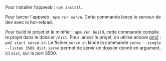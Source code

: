 Pour installer l'appweb : 
`npm install`.

Pour lancer l'appweb : 
`npm run serve`. Cette commande lance le serveur de dev avec le hot-reload. 

Pour build le projet et le minifier : 
`npm run build`, cette commande compile le projet dans le dossier `/dist`.
Pour lancer le projet, on utilise encore [pm2](https://pm2.keymetrics.io/) :
`pm2 start serve.sh`. Le fichier `serve.sh` lance la commande `serve --single --listen 3500 dist`. 
`serve` permet de servir un dossier donné en argument, ici `dist`, sur le port 3500.